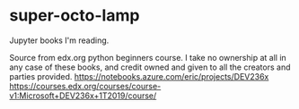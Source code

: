 # super-octo-lamp
Jupyter books I'm reading. 


Source from edx.org python beginners course.
I take no ownership at all in any case of these books, and credit owned and given to all the creators and parties provided.
https://notebooks.azure.com/eric/projects/DEV236x
https://courses.edx.org/courses/course-v1:Microsoft+DEV236x+1T2019/course/
